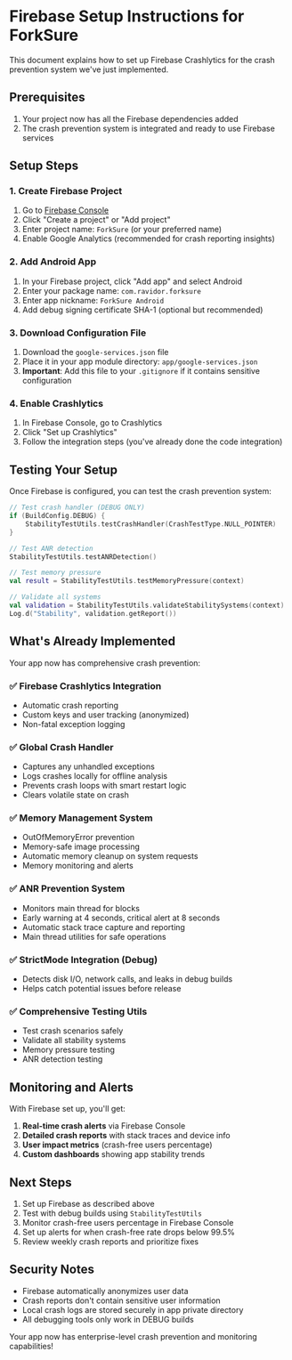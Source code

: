 # Firebase Setup Instructions for ForkSure

This document explains how to set up Firebase Crashlytics for the crash prevention system we've just implemented.

## Prerequisites

1. Your project now has all the Firebase dependencies added
2. The crash prevention system is integrated and ready to use Firebase services

## Setup Steps

### 1. Create Firebase Project

1. Go to [Firebase Console](https://console.firebase.google.com)
2. Click "Create a project" or "Add project"
3. Enter project name: `ForkSure` (or your preferred name)
4. Enable Google Analytics (recommended for crash reporting insights)

### 2. Add Android App

1. In your Firebase project, click "Add app" and select Android
2. Enter your package name: `com.ravidor.forksure`
3. Enter app nickname: `ForkSure Android`
4. Add debug signing certificate SHA-1 (optional but recommended)

### 3. Download Configuration File

1. Download the `google-services.json` file
2. Place it in your app module directory: `app/google-services.json`
3. **Important**: Add this file to your `.gitignore` if it contains sensitive configuration

### 4. Enable Crashlytics

1. In Firebase Console, go to Crashlytics
2. Click "Set up Crashlytics"
3. Follow the integration steps (you've already done the code integration)

## Testing Your Setup

Once Firebase is configured, you can test the crash prevention system:

```kotlin
// Test crash handler (DEBUG ONLY)
if (BuildConfig.DEBUG) {
    StabilityTestUtils.testCrashHandler(CrashTestType.NULL_POINTER)
}

// Test ANR detection
StabilityTestUtils.testANRDetection()

// Test memory pressure
val result = StabilityTestUtils.testMemoryPressure(context)

// Validate all systems
val validation = StabilityTestUtils.validateStabilitySystems(context)
Log.d("Stability", validation.getReport())
```

## What's Already Implemented

Your app now has comprehensive crash prevention:

### ✅ Firebase Crashlytics Integration
- Automatic crash reporting
- Custom keys and user tracking (anonymized)
- Non-fatal exception logging

### ✅ Global Crash Handler
- Captures any unhandled exceptions
- Logs crashes locally for offline analysis
- Prevents crash loops with smart restart logic
- Clears volatile state on crash

### ✅ Memory Management System
- OutOfMemoryError prevention
- Memory-safe image processing
- Automatic memory cleanup on system requests
- Memory monitoring and alerts

### ✅ ANR Prevention System
- Monitors main thread for blocks
- Early warning at 4 seconds, critical alert at 8 seconds
- Automatic stack trace capture and reporting
- Main thread utilities for safe operations

### ✅ StrictMode Integration (Debug)
- Detects disk I/O, network calls, and leaks in debug builds
- Helps catch potential issues before release

### ✅ Comprehensive Testing Utils
- Test crash scenarios safely
- Validate all stability systems
- Memory pressure testing
- ANR detection testing

## Monitoring and Alerts

With Firebase set up, you'll get:

1. **Real-time crash alerts** via Firebase Console
2. **Detailed crash reports** with stack traces and device info
3. **User impact metrics** (crash-free users percentage)
4. **Custom dashboards** showing app stability trends

## Next Steps

1. Set up Firebase as described above
2. Test with debug builds using `StabilityTestUtils`
3. Monitor crash-free users percentage in Firebase Console
4. Set up alerts for when crash-free rate drops below 99.5%
5. Review weekly crash reports and prioritize fixes

## Security Notes

- Firebase automatically anonymizes user data
- Crash reports don't contain sensitive user information
- Local crash logs are stored securely in app private directory
- All debugging tools only work in DEBUG builds

Your app now has enterprise-level crash prevention and monitoring capabilities!